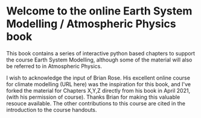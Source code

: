 Welcome to the online Earth System Modelling / Atmospheric Physics book 
=======================================================================

This book contains a series of interactive python based chapters to support the course Earth System Modelling, although some of the material will also be referred to in Atmospheric Physics.

I wish to acknowledge the input of Brian Rose.  His excellent online course for climate modelling (URL here) was the inspiration for this book, and I've forked the material for Chapters X,Y,Z directly from his book in April 2021, (with his permission of course).  Thanks Brian for making this valuable resouce available.  The other contributions to this course are cited in the introduction to the course handouts.


